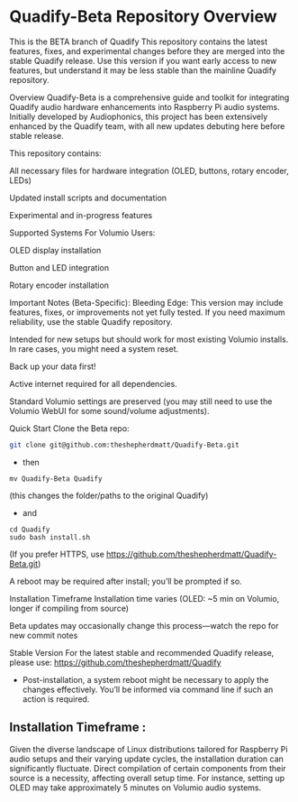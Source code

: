 # Quadify-Beta Repository Overview
This is the BETA branch of Quadify
This repository contains the latest features, fixes, and experimental changes before they are merged into the stable Quadify release.
Use this version if you want early access to new features, but understand it may be less stable than the mainline Quadify repository.

Overview
Quadify-Beta is a comprehensive guide and toolkit for integrating Quadify audio hardware enhancements into Raspberry Pi audio systems. Initially developed by Audiophonics, this project has been extensively enhanced by the Quadify team, with all new updates debuting here before stable release.

This repository contains:

All necessary files for hardware integration (OLED, buttons, rotary encoder, LEDs)

Updated install scripts and documentation

Experimental and in-progress features

Supported Systems
For Volumio Users:

OLED display installation

Button and LED integration

Rotary encoder installation

Important Notes (Beta-Specific):
Bleeding Edge:
This version may include features, fixes, or improvements not yet fully tested.
If you need maximum reliability, use the stable Quadify repository.

Intended for new setups but should work for most existing Volumio installs. In rare cases, you might need a system reset.

Back up your data first!

Active internet required for all dependencies.

Standard Volumio settings are preserved (you may still need to use the Volumio WebUI for some sound/volume adjustments).

Quick Start
Clone the Beta repo:

```bash
git clone git@github.com:theshepherdmatt/Quadify-Beta.git
```
* then
```
mv Quadify-Beta Quadify 
```
(this changes the folder/paths to the original Quadify)

* and
```
cd Quadify
sudo bash install.sh
```

(If you prefer HTTPS, use https://github.com/theshepherdmatt/Quadify-Beta.git)

A reboot may be required after install; you’ll be prompted if so.

Installation Timeframe
Installation time varies (OLED: ~5 min on Volumio, longer if compiling from source)

Beta updates may occasionally change this process—watch the repo for new commit notes

Stable Version
For the latest stable and recommended Quadify release, please use:
https://github.com/theshepherdmatt/Quadify

* Post-installation, a system reboot might be necessary to apply the changes effectively. You’ll be informed via command line if such an action is required.

## Installation Timeframe :
Given the diverse landscape of Linux distributions tailored for Raspberry Pi audio setups and their varying update cycles, the installation duration can significantly fluctuate. Direct compilation of certain components from their source is a necessity, affecting overall setup time. For instance, setting up OLED may take approximately 5 minutes on Volumio audio systems.
